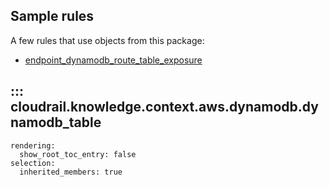 ## Sample rules
A few rules that use objects from this package:

* [endpoint_dynamodb_route_table_exposure](https://github.com/indeni/cloudrail-knowledge/blob/main/cloudrail/knowledge/rules/aws/context_aware/vpc_endpoints/vpc_endpoint_route_table_exposure_rule.py)

## ::: cloudrail.knowledge.context.aws.dynamodb.dynamodb_table
    rendering:
      show_root_toc_entry: false
    selection:
      inherited_members: true
